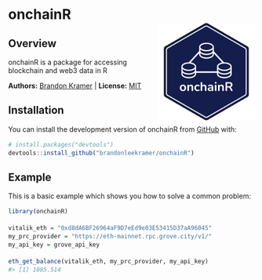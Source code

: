 
# onchainR <br><img src="man/figures/onchainR.png" align="right" height="200" />

<!-- badges: start 
[![R-CMD-check](https://github.com/brandonleekramer/onchainR/actions/workflows/R-CMD-check.yaml/badge.svg)](https://github.com/brandonleekramer/onchainR/actions/workflows/R-CMD-check.yaml)
[![Codecov test coverage](https://codecov.io/gh/brandonleekramer/onchainR/branch/main/graph/badge.svg)](https://app.codecov.io/gh/brandonleekramer/tidyweb3?branch=main)
[![CRAN_Status_Badge](https://www.r-pkg.org/badges/version/onchainR)](https://cran.r-project.org/package=ggplot2)
badges: end -->

## Overview

onchainR is a package for accessing blockchain and web3 data in R

**Authors:** [Brandon Kramer](https://www.brandonleekramer.com/) \|
**License:** [MIT](https://opensource.org/licenses/MIT)<br/>

## Installation

You can install the development version of onchainR from
[GitHub](https://github.com/) with:

``` r
# install.packages("devtools")
devtools::install_github("brandonleekramer/onchainR")
```

## Example

This is a basic example which shows you how to solve a common problem:

``` r
library(onchainR)

vitalik_eth = "0xd8dA6BF26964aF9D7eEd9e03E53415D37aA96045"
my_prc_provider = "https://eth-mainnet.rpc.grove.city/v1/"
my_api_key = grove_api_key

eth_get_balance(vitalik_eth, my_prc_provider, my_api_key)
#> [1] 1085.514
```
